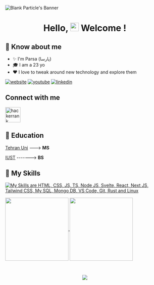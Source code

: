 ![Blank Particle's Banner](https://media.licdn.com/dms/image/v2/D4E16AQHvp7d2wYRUtA/profile-displaybackgroundimage-shrink_350_1400/profile-displaybackgroundimage-shrink_350_1400/0/1712761524948?e=1738195200&v=beta&t=ysxPvBVBMgsfLNEsIq7A_maEuZH5oXIsXxEWpakl6GU)
<h1 align="center">Hello, <image src="https://em-content.zobj.net/source/microsoft-teams/363/waving-hand_1f44b.png" height="27px"> Welcome !</h1>


## 🤩 Know about me
- ✨ I'm Parsa (پارسا)
- 🎓 I am a 23 yo
- ❤️ I love to tweak around new technology and explore them

[![website](https://img.shields.io/badge/website-000000?style=for-the-badge&logo=About.me&logoColor=white)](https://parsam110.github.io/parsam110/)
[![youtube](https://img.shields.io/badge/YouTube-FF0000?style=for-the-badge&logo=youtube&logoColor=white)](https://youtube.com/@parsam110)
[![linkedin](https://img.shields.io/badge/LinkedIn-0077B5?style=for-the-badge&logo=linkedin&logoColor=white)](https://linkedin.com/in/parsa-momeni-6256151b6/)

## Connect with me
<p align="left">
<a href="https://www.hackerrank.com/pmomeni80" target="_blank"><img align="center" src="https://cdn.simpleicons.org/hackerrank" alt="hackerrank" height="48" width="48" title="HackerRank" /></a>&nbsp;
    </p>

## 📕 Education
[Tehran Uni](https://ut.ac.ir/en) ---> **MS**

[IUST](http://www.iust.ac.ir/en) -------> **BS**


## 🚀 My Skills

[![My Skills are HTML, CSS, JS, TS, Node JS, Svelte, React, Next JS, Tailwind CSS, My SQL, Mongo DB, VS Code, Git, Rust and Linux](https://skillicons.dev/icons?i=html,css,js,ts,nodejs,react,nextjs,tailwindcss,mysql,mongodb,vscode,git,cpp,qt,python,androidstudio,flutter,java,kotlin,spring,linux,wordpress,latex)](https://skillicons.dev)

<a href="https://github.com/anuraghazra/convoychat">
  <img height=200 align="center" src="https://github-readme-stats.vercel.app/api/top-langs?username=parsam110&layout=compact&langs_count=10&card_width=320" />
</a>
<a href="https://github.com/parsam110/github-readme-stats">
  <img height=200 align="center" src="https://github-readme-stats.vercel.app/api?username=parsam110&rank_icon=github" />
</a>

&nbsp;

<p align="center">
  <img src="seinfeld-george.gif" />
</p>
